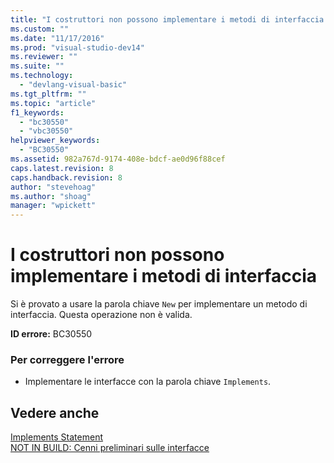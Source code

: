 ```yaml
---
title: "I costruttori non possono implementare i metodi di interfaccia | Microsoft Docs"
ms.custom: ""
ms.date: "11/17/2016"
ms.prod: "visual-studio-dev14"
ms.reviewer: ""
ms.suite: ""
ms.technology: 
  - "devlang-visual-basic"
ms.tgt_pltfrm: ""
ms.topic: "article"
f1_keywords: 
  - "bc30550"
  - "vbc30550"
helpviewer_keywords: 
  - "BC30550"
ms.assetid: 982a767d-9174-408e-bdcf-ae0d96f88cef
caps.latest.revision: 8
caps.handback.revision: 8
author: "stevehoag"
ms.author: "shoag"
manager: "wpickett"
---
```

# I costruttori non possono implementare i metodi di interfaccia
Si è provato a usare la parola chiave `New` per implementare un metodo di interfaccia. Questa operazione non è valida.  
  
 **ID errore:** BC30550  
  
### Per correggere l'errore  
  
-   Implementare le interfacce con la parola chiave `Implements`.  
  
## Vedere anche  
 [Implements Statement](/dotnet/visual-basic/language-reference/statements/implements-statement)   
 [NOT IN BUILD: Cenni preliminari sulle interfacce](http://msdn.microsoft.com/it-it/f96bb470-c1b8-4c73-89bc-6f536b798da1)